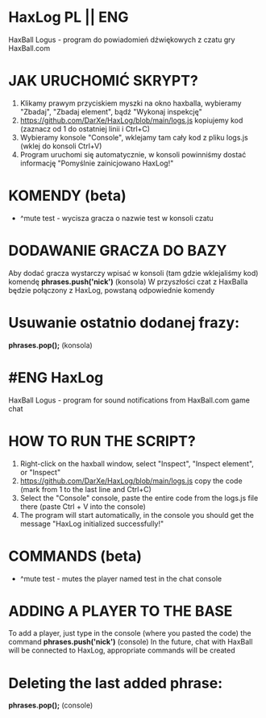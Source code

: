 # HaxLog PL || ENG
HaxBall Logus - program do powiadomień dźwiękowych z czatu gry HaxBall.com

# JAK URUCHOMIĆ SKRYPT?
1. Klikamy prawym przyciskiem myszki na okno haxballa, wybieramy "Zbadaj", "Zbadaj element", bądź "Wykonaj inspekcję"
2. https://github.com/DarXe/HaxLog/blob/main/logs.js kopiujemy kod (zaznacz od 1 do ostatniej linii i Ctrl+C)
3. Wybieramy konsole "Console", wklejamy tam cały kod z pliku logs.js (wklej do konsoli Ctrl+V)
4. Program uruchomi się automatycznie, w konsoli powinniśmy dostać informację "Pomyślnie zainicjowano HaxLog!"

# KOMENDY (beta)
* ^mute test - wycisza gracza o nazwie test w konsoli czatu

# DODAWANIE GRACZA DO BAZY
Aby dodać gracza wystarczy wpisać w konsoli (tam gdzie wklejaliśmy kod) komendę **phrases.push('nick')**  (konsola)
W przyszłości czat z HaxBalla będzie połączony z HaxLog, powstaną odpowiednie komendy

# Usuwanie ostatnio dodanej frazy: 
**phrases.pop();**  (konsola)

# #ENG HaxLog
HaxBall Logus - program for sound notifications from HaxBall.com game chat

# HOW TO RUN THE SCRIPT?
1. Right-click on the haxball window, select "Inspect", "Inspect element", or "Inspect"
2. https://github.com/DarXe/HaxLog/blob/main/logs.js copy the code (mark from 1 to the last line and Ctrl+C)
3. Select the "Console" console, paste the entire code from the logs.js file there (paste Ctrl + V into the console)
4. The program will start automatically, in the console you should get the message "HaxLog initialized successfully!"

# COMMANDS (beta)
* ^mute test - mutes the player named test in the chat console

# ADDING A PLAYER TO THE BASE
To add a player, just type in the console (where you pasted the code) the command **phrases.push('nick')** (console)
In the future, chat with HaxBall will be connected to HaxLog, appropriate commands will be created

# Deleting the last added phrase:
**phrases.pop();** (console)